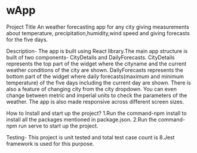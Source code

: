 # wApp
Project Title
An weather forecasting app for any city giving measurements about temperature, precipitation,humidity,wind speed and giving forecasts for the five days.

Description-
The app is built using React library.The main app structure is built of two components-
CityDetails and DailyForecasts.
CityDetails represents the top part of the widget where the cityname and the current weather conditions of the city are shown.
DailyForecasts represents the bottom part of the widget where daily forecasts(maximum and minimum temperature) of the five days including the current day are shown.
There is also a feature of changing city from the city dropdown.
You can even change between metric and imperial units to check the parameters of the weather.
The app is also made responsive across different screen sizes.

How to Install and start up the project?
1.Run the command-npm install to install all the packages mentioned in package.json.
2.Run the command-npm run serve to start up the project.

Testing-
This project is unit tested and total test case count is 8.Jest framework is used for this purpose.

